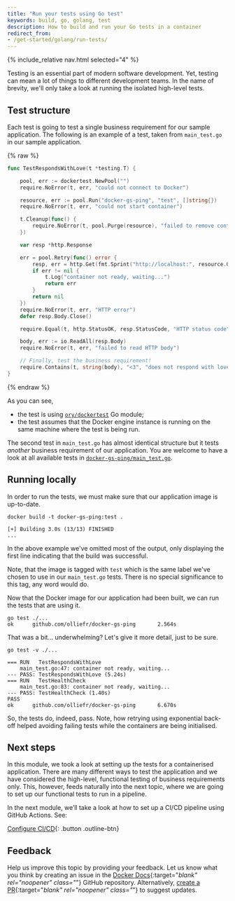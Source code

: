 ```yaml
---
title: "Run your tests using Go test"
keywords: build, go, golang, test
description: How to build and run your Go tests in a container
redirect_from:
- /get-started/golang/run-tests/
---
```


{% include_relative nav.html selected="4" %}

Testing is an essential part of modern software development. Yet, testing can mean a lot of things to different development teams. In the name of brevity, we'll only take a look at running the isolated high-level tests. 

## Test structure

Each test is going to test a single business requirement for our sample application. The following is an example of a test, taken from `main_test.go` in our sample application.

{% raw %}
```go
func TestRespondsWithLove(t *testing.T) {

	pool, err := dockertest.NewPool("")
	require.NoError(t, err, "could not connect to Docker")

	resource, err := pool.Run("docker-gs-ping", "test", []string{})
	require.NoError(t, err, "could not start container")

	t.Cleanup(func() {
		require.NoError(t, pool.Purge(resource), "failed to remove container")
	})

	var resp *http.Response

	err = pool.Retry(func() error {
		resp, err = http.Get(fmt.Sprint("http://localhost:", resource.GetPort("8080/tcp"), "/"))
		if err != nil {
			t.Log("container not ready, waiting...")
			return err
		}
		return nil
	})
	require.NoError(t, err, "HTTP error")
	defer resp.Body.Close()

	require.Equal(t, http.StatusOK, resp.StatusCode, "HTTP status code")

	body, err := io.ReadAll(resp.Body)
	require.NoError(t, err, "failed to read HTTP body")

	// Finally, test the business requirement!
	require.Contains(t, string(body), "<3", "does not respond with love?")
}
```
{% endraw %}

As you can see, 

* the test is using [`ory/dockertest`](https://github.com/ory/dockertest) Go module;
* the test assumes that the Docker engine instance is running on the same machine where the test is being run.

The second test in `main_test.go` has almost identical structure but it tests _another_ business requirement of our application. You are welcome to have a look at all available tests in [`docker-gs-ping/main_test.go`](https://github.com/olliefr/docker-gs-ping/blob/main/main_test.go).

## Running locally

In order to run the tests, we must make sure that our application image is up-to-date.

```shell
docker build -t docker-gs-ping:test .
```

```
[+] Building 3.0s (13/13) FINISHED
...
```

In the above example we've omitted most of the output, only displaying the first line indicating that the build was successful.

Note, that the image is tagged with `test` which is the same label we've chosen to use in our `main_test.go` tests. There is no special significance to this tag, any word would do.

Now that the Docker image for our application had been built, we can run the tests that are using it.

```shell
go test ./...
ok      github.com/olliefr/docker-gs-ping       2.564s
```

That was a bit... underwhelming? Let's give it more detail, just to be sure.

```shell
go test -v ./...
```

```
=== RUN   TestRespondsWithLove
    main_test.go:47: container not ready, waiting...
--- PASS: TestRespondsWithLove (5.24s)
=== RUN   TestHealthCheck
    main_test.go:83: container not ready, waiting...
--- PASS: TestHealthCheck (1.40s)
PASS
ok      github.com/olliefr/docker-gs-ping       6.670s
```

So, the tests do, indeed, pass. Note, how retrying using exponential back-off helped avoiding failing tests while the containers are being initialised.

## Next steps

In this module, we took a look at setting up the tests for a containerised application. There are many different ways to test the application and we have considered the high-level, functional testing of business requirements only. This, however, feeds naturally into the next topic, where we are going to set up our functional tests to run in a pipeline.

In the next module, we’ll take a look at how to set up a CI/CD pipeline using GitHub Actions. See:

[Configure CI/CD](configure-ci-cd.md){: .button .outline-btn}

## Feedback

Help us improve this topic by providing your feedback. Let us know what you think by creating an issue in the [Docker Docs](https://github.com/docker/docker.github.io/issues/new?title=[Golang%20docs%20feedback]){:target="_blank" rel="noopener" class="_"} GitHub repository. Alternatively, [create a PR](https://github.com/docker/docker.github.io/pulls){:target="_blank" rel="noopener" class="_"} to suggest updates.

<br />
